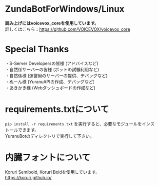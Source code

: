 # ZundaBotForWindows/Linux
**読み上げにはvoicevox_coreを使用しています。**<br>
詳しくはこちら：https://github.com/VOICEVOX/voicevox_core

# Special Thanks
・S-Server Developersの皆様 (アドバイスなど)<br>
・自然係サーバーの皆様 (ボットの試験利用など)<br>
・自然係様 (運営用のサーバーの提供、デバッグなど)<br>
・ぬーん様 (YuranuAPIの作成、デバッグなど)<br>
・あきかき様 (Webダッシュボードの作成など)<br>

# requirements.txtについて
`pip install -r requirements.txt` を実行すると、必要なモジュールをインストールできます。<br>
YuranuBotのディレクトリで実行して下さい。

# 内臓フォントについて
Koruri Semibold, Koruri Boldを使用しています。<br>
https://koruri.github.io/
